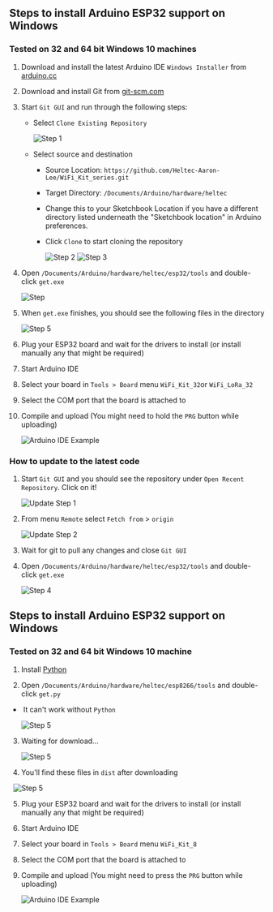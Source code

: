 ## Steps to install Arduino ESP32 support on Windows
### Tested on 32 and 64 bit Windows 10 machines

1. Download and install the latest Arduino IDE ```Windows Installer``` from [arduino.cc](https://www.arduino.cc/en/Main/Software)
2. Download and install Git from [git-scm.com](https://git-scm.com/download/win)
3. Start ```Git GUI``` and run through the following steps:
    - Select ```Clone Existing Repository```

        ![Step 1](win-screenshots/win-gui-1.png)

    - Select source and destination
        - Source Location: ```https://github.com/Heltec-Aaron-Lee/WiFi_Kit_series.git```
        - Target Directory: ```/Documents/Arduino/hardware/heltec```
        - Change this to your Sketchbook Location if you have a different directory listed underneath the "Sketchbook location" in Arduino preferences.
        - Click ```Clone``` to start cloning the repository

            ![Step 2](https://github.com/Heltec-Aaron-Lee/WiFi_Kit_series/blob/master/InstallGuide/win-screenshots/win_gui_7%20(1).png)
            ![Step 3](https://github.com/Heltec-Aaron-Lee/WiFi_Kit_series/blob/master/InstallGuide/win-screenshots/win-gui-3.png)

4. Open ```/Documents/Arduino/hardware/heltec/esp32/tools``` and double-click ```get.exe```

     ![Step ](https://github.com/Heltec-Aaron-Lee/WiFi_Kit_series/blob/master/InstallGuide/win-screenshots/win-gui-6.png)

5. When ```get.exe``` finishes, you should see the following files in the directory

     ![Step 5](https://github.com/Heltec-Aaron-Lee/WiFi_Kit_series/blob/master/InstallGuide/win-screenshots/esp32-1.png)

6. Plug your ESP32 board and wait for the drivers to install (or install manually any that might be required)
7. Start Arduino IDE
8. Select your board in ```Tools > Board``` menu ```WiFi_Kit_32```or ```WiFi_LoRa_32```
9. Select the COM port that the board is attached to
10. Compile and upload (You might need to hold the ```PRG``` button while uploading)

    ![Arduino IDE Example](win-screenshots/arduino-ide.png)

### How to update to the latest code

1. Start ```Git GUI``` and you should see the repository under ```Open Recent Repository```. Click on it!

    ![Update Step 1](win-screenshots/win-gui-update-1.png)

2. From menu ```Remote``` select ```Fetch from``` > ```origin```

    ![Update Step 2](win-screenshots/win-gui-update-2.png)

3. Wait for git to pull any changes and close ```Git GUI```
4. Open ```/Documents/Arduino/hardware/heltec/esp32/tools``` and double-click ```get.exe```

    ![Step 4](https://github.com/Heltec-Aaron-Lee/WiFi_Kit_series/blob/master/InstallGuide/win-screenshots/win-gui-6.png)
## Steps to install Arduino ESP32 support on Windows
### Tested on 32 and 64 bit Windows 10 machine
1. Install [Python](https://www.python.org/downloads/ )

2. Open ```/Documents/Arduino/hardware/heltec/esp8266/tools``` and double-click ```get.py```   
-  It can't work without ```Python```

   ![Step 5](https://github.com/Heltec-Aaron-Lee/WiFi_Kit_series/blob/master/InstallGuide/win-screenshots/esp8266-2.png) 
   
3. Waiting for download...

   ![Step 5](https://github.com/Heltec-Aaron-Lee/WiFi_Kit_series/blob/master/InstallGuide/win-screenshots/win_gui_9.png)
   
4.  You'll find these files in ```dist``` after downloading

   ![Step 5](https://github.com/Heltec-Aaron-Lee/WiFi_Kit_series/blob/master/InstallGuide/win-screenshots/esp8266-1.png)
   
5. Plug your ESP32 board and wait for the drivers to install (or install manually any that might be required)

6. Start Arduino IDE

7. Select your board in ```Tools > Board``` menu ```WiFi_Kit_8```

8. Select the COM port that the board is attached to

9. Compile and upload (You might need to press the ```PRG``` button while uploading)

    ![Arduino IDE Example](https://github.com/Heltec-Aaron-Lee/WiFi_Kit_series/blob/master/InstallGuide/win-screenshots/esp8266-3.png)
















